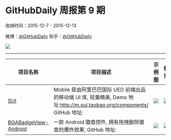 # GitHubDaily 周报第 9 期

收纳时间：2015-12-7 - 2015-12-13

微博：[@GitHubDaily](https://weibo.com/GitHubDaily)
知乎：[@GitHubDaily](https://www.zhihu.com/people/githubdaily)

![](https://raw.githubusercontent.com/GitHubDaily/GitHubDaily/master/assets/weixin.png)

---

项目名称 | 项目描述 | 示例图 | 微博
--- | --- | --- | ---
[SUI](status.github_url) | Mobile 是由阿里巴巴国际 UED 前端出品的移动端 UI 库, 轻量精美, Demo 地址:http://m.sui.taobao.org/components/ GitHub 地址: | ![](http://ww4.sinaimg.cn/large/006fiYtfjw1eyuzn8fqxdj31kw113ak5.jpg) | [![](https://raw.githubusercontent.com/GitHubDaily/GitHubDaily/master/assets/sina_logo.png)](https://weibo.com/5722964389/D7SHNqnUW)
[BGABadgeView-Android](status.github_url) | 一款 Android 徽章控件, 拥有拖拽删除徽章的爆炸效果, GitHub 地址: | ![](http://ww4.sinaimg.cn/large/006fiYtfgw1eyr2odoyxkg309p0h1b2b.gif) | [![](https://raw.githubusercontent.com/GitHubDaily/GitHubDaily/master/assets/sina_logo.png)](https://weibo.com/5722964389/D7jc81ryC)
